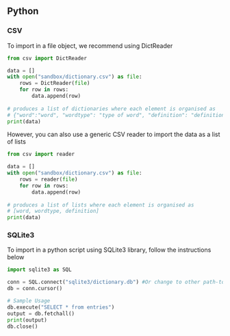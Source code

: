 ## Python

### CSV

To import in a file object, we recommend using DictReader

```python
from csv import DictReader

data = []
with open("sandbox/dictionary.csv") as file:
    rows = DictReader(file)
    for row in rows:
        data.append(row)
        
# produces a list of dictionaries where each element is organised as
# {"word":"word", "wordtype": "type of word", "definition": "definition of word"}
print(data) 
```

However, you can also use a generic CSV reader to import the data as a list of lists

```python
from csv import reader

data = []
with open("sandbox/dictionary.csv") as file:
    rows = reader(file)
    for row in rows:
        data.append(row)
        
# produces a list of lists where each element is organised as
# [word, wordtype, definition]
print(data) 
```

### SQLite3

To import in a python script using SQLite3 library, follow the instructions below

```python
import sqlite3 as SQL

conn = SQL.connect("sqlite3/dictionary.db") #Or change to other path-to-.db-file
db = conn.cursor()

# Sample Usage
db.execute("SELECT * from entries")
output = db.fetchall()
print(output)
db.close()
```

